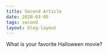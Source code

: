 ```yaml
---
title: Second Article
date: 2020-03-05
tags: second
layout: blog-layout
---
```


What is your favorite Halloween movie?
